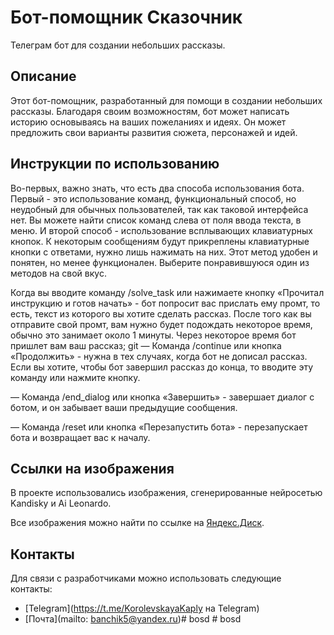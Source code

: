 # Бот-помощник Сказочник

Телеграм бот для создании небольших рассказы.


## Описание

Этот бот-помощник, разработанный для помощи в создании небольших рассказы. Благодаря своим возможностям, бот может написать историю основываясь на ваших пожеланиях и идеях. Он может предложить свои варианты развития сюжета, персонажей и идей.

## Инструкции по использованию
Во-первых, важно знать, что есть два способа использования бота. Первый - это использование команд, функциональный способ, но неудобный для обычных пользователей, так как таковой интерфейса нет. Вы можете найти список команд слева от поля ввода текста, в меню. И второй способ - использование всплывающих клавиатурных кнопок. К некоторым сообщениям будут прикреплены клавиатурные кнопки с ответами, нужно лишь нажимать на них. Этот метод удобен и понятен, но менее функционален. Выберите понравившуюся один из методов на свой вкус.

 Когда вы вводите команду /solve_task или нажимаете кнопку «Прочитал инструкцию и готов начать» - бот попросит вас прислать ему промт, то есть, текст из которого вы хотите сделать рассказ. После того как вы отправите свой промт, вам нужно будет подождать некоторое время, обычно это занимает около 1 минуты. Через некоторое время бот пришлет вам ваш рассказ;
git 
— Команда /continue или кнопка «Продолжить» - нужна в тех случаях, когда бот не дописал рассказ. Если вы хотите, чтобы бот завершил рассказ до конца, то вводите эту команду или нажмите кнопку.

— Команда /end_dialog или кнопка «Завершить» - завершает диалог с ботом, и он забывает ваши предыдущие сообщения.

— Команда /reset или кнопка «Перезапустить бота» - перезапускает бота и возвращает вас к началу.

## Ссылки на изображения
В проекте использовались изображения, сгенерированные нейросетью Kandisky и Ai Leonardo.

Все изображения можно найти по ссылке на [Яндекс.Диск](https://disk.yandex.ru/d/L6pVcilYkzo2mw).

## Контакты
Для связи с разработчиками можно использовать следующие контакты:

- [Telegram](https://t.me/KorolevskayaKaply на Telegram)
- [Почта](mailto: banchik5@yandex.ru)#   b o s d  
 # bosd
